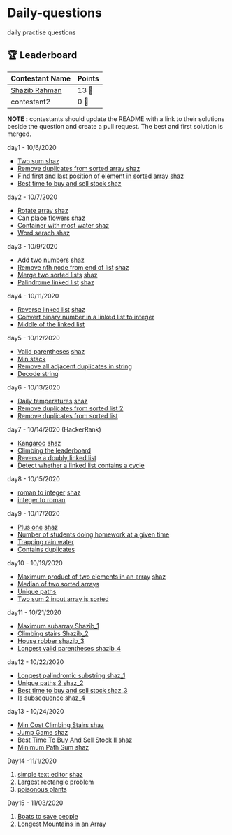 # Daily-questions

daily practise questions

[//]: # "This section should only be updated by the owners of the organization."

## 🏆 Leaderboard

| Contestant Name | Points |
| --------------- | ------ |
| [Shazib Rahman](https://github.com/shazx06)     | 13 🏅   |
| contestant2     | 0 🏅   |

**NOTE :** contestants should update the README with a link to their solutions beside the question and create a pull request. The best and first solution is merged.

day1 - 10/6/2020

- [Two sum](https://leetcode.com/problems/two-sum/)[ shaz](https://github.com/shazx06/cp/blob/main/6oct/1.py)
- [Remove duplicates from sorted array](https://leetcode.com/problems/remove-duplicates-from-sorted-array/)[ shaz](https://github.com/shazx06/cp/blob/main/6oct/2.py)
- [Find first and last position of element in sorted array](https://leetcode.com/problems/find-first-and-last-position-of-element-in-sorted-array/)[ shaz](https://github.com/shazx06/cp/blob/main/6oct/3.py)
- [Best time to buy and sell stock](https://leetcode.com/problems/best-time-to-buy-and-sell-stock/)[ shaz](https://github.com/shazx06/cp/blob/main/6oct/4.py)

day2 - 10/7/2020

- [Rotate array](https://leetcode.com/problems/rotate-array/)[ shaz](https://github.com/shazx06/cp/blob/main/7oct/1.py)
- [Can place flowers](https://leetcode.com/problems/can-place-flowers/)[ shaz](https://github.com/shazx06/cp/blob/main/7oct/2.py)
- [Container with most water](https://leetcode.com/problems/container-with-most-water/)[ shaz](https://github.com/shazx06/cp/blob/main/7oct/3.py)
- [Word serach](https://leetcode.com/problems/word-search/)[ shaz](https://github.com/shazx06/cp/blob/main/7oct/4.py)

day3 - 10/9/2020

- [Add two numbers](https://leetcode.com/problems/add-two-numbers/) [shaz](https://github.com/shazx06/cp/blob/main/9oct/1.py)
- [Remove nth node from end of list](https://leetcode.com/problems/remove-nth-node-from-end-of-list/) [shaz](https://github.com/shazx06/cp/blob/main/9oct/2.py)
- [Merge two sorted lists](https://leetcode.com/problems/merge-two-sorted-lists/) [shaz](https://github.com/shazx06/cp/blob/main/9oct/3.py)
- [Palindrome linked list](https://leetcode.com/problems/palindrome-linked-list/) [shaz](https://github.com/shazx06/cp/blob/main/9oct/4.py)


day4 - 10/11/2020

- [Reverse linked list](https://leetcode.com/problems/reverse-linked-list/) [shaz](https://github.com/shazx06/cp/blob/main/11oct/README.md)
- [Convert binary number in a linked list to integer](https://leetcode.com/problems/convert-binary-number-in-a-linked-list-to-integer/)
- [Middle of the linked list](https://leetcode.com/problems/middle-of-the-linked-list/)

day5 - 10/12/2020

- [Valid parentheses](https://leetcode.com/problems/valid-parentheses/) [shaz](https://github.com/shazx06/cp/blob/main/12oct/README.md)
- [Min stack](https://leetcode.com/problems/min-stack/)
- [Remove all adjacent duplicates in string](https://leetcode.com/problems/remove-all-adjacent-duplicates-in-string/)
- [Decode string](https://leetcode.com/problems/decode-string/) 


day6 - 10/13/2020

- [Daily temperatures](https://leetcode.com/problems/daily-temperatures/) [shaz](https://github.com/shazx06/cp/blob/main/13oct/README.md)
- [Remove duplicates from sorted list 2](https://leetcode.com/problems/remove-duplicates-from-sorted-list-ii/)
- [Remove duplicates from sorted list](https://leetcode.com/problems/remove-duplicates-from-sorted-list/)

day7 - 10/14/2020 (HackerRank)

- [Kangaroo](https://www.hackerrank.com/challenges/kangaroo/problem) [shaz](https://github.com/shazx06/cp/blob/main/14oct/README.md)
- [Climbing the leaderboard](https://www.hackerrank.com/challenges/climbing-the-leaderboard/problem)
- [Reverse a doubly linked list](https://www.hackerrank.com/challenges/reverse-a-doubly-linked-list/problem)
- [Detect whether a linked list contains a cycle](https://www.hackerrank.com/challenges/detect-whether-a-linked-list-contains-a-cycle/problem)

day8 - 10/15/2020
- [roman to integer](https://leetcode.com/problems/roman-to-integer/) [shaz](https://github.com/shazx06/cp/edit/main/15oct/README.md)
- [integer to roman](https://leetcode.com/problems/integer-to-roman/description/)

day9 - 10/17/2020

- [Plus one](https://leetcode.com/problems/plus-one/) [shaz](https://github.com/shazx06/cp/blob/main/17oct/README.md)
- [Number of students doing homework at a given time](https://leetcode.com/problems/number-of-students-doing-homework-at-a-given-time/)
- [Trapping rain water](https://leetcode.com/problems/trapping-rain-water)
- [Contains duplicates](https://leetcode.com/problems/contains-duplicate)

day10 - 10/19/2020

- [Maximum product of two elements in an array](https://leetcode.com/problems/maximum-product-of-two-elements-in-an-array) [shaz](https://github.com/shazx06/cp/blob/main/19oct/README.md)
- [Median of two sorted arrays](https://leetcode.com/problems/median-of-two-sorted-arrays/)
- [Unique paths](https://leetcode.com/problems/unique-paths/)
- [Two sum 2 input array is sorted](https://leetcode.com/problems/two-sum-ii-input-array-is-sorted/)

day11 - 10/21/2020


- [Maximum subarray](https://leetcode.com/problems/maximum-subarray/)[ Shazib_1](https://github.com/shazx06/cp/blob/main/21oct/1.py)
- [Climbing stairs](https://leetcode.com/problems/climbing-stairs/)[ Shazib_2](https://github.com/shazx06/cp/blob/main/21oct/2.py)
- [House robber](https://leetcode.com/problems/house-robber/)[ shazib_3](https://github.com/shazx06/cp/blob/main/21oct/3.py)
- [Longest valid parentheses](https://leetcode.com/problems/longest-valid-parentheses/)[ shazib_4](https://github.com/shazx06/cp/blob/main/21oct/4.py)

day12 - 10/22/2020

- [Longest palindromic substring](https://leetcode.com/problems/longest-palindromic-substring/)[ shaz_1](https://github.com/shazx06/cp/blob/main/22oct/1.py)
- [Unique paths 2](https://leetcode.com/problems/unique-paths-ii/)[ shaz_2](https://github.com/shazx06/cp/blob/main/22oct/2.py)
- [Best time to buy and sell stock](https://leetcode.com/problems/best-time-to-buy-and-sell-stock/)[ shaz_3](https://github.com/shazx06/cp/blob/main/22oct/3.py)
- [Is subsequence](https://leetcode.com/problems/is-subsequence/)[ shaz_4](https://github.com/shazx06/cp/blob/main/22oct/4.py)


day13 - 10/24/2020

- [Min Cost Climbing Stairs](https://leetcode.com/problems/min-cost-climbing-stairs/description/)[ shaz](https://github.com/shazx06/cp/blob/main/24oct/1_min_cost_climbing_stairs.py)
- [Jump Game](https://leetcode.com/problems/jump-game/submissions/1)[ shaz](https://github.com/shazx06/cp/blob/main/24oct/2_jump_game.py)
- [Best Time To Buy And Sell Stock II](https://leetcode.com/problems/best-time-to-buy-and-sell-stock-ii/)[ shaz](https://github.com/shazx06/cp/blob/main/24oct/3_buy_sell_stock_2.py)
- [Minimum Path Sum](https://leetcode.com/problems/minimum-path-sum/)[ shaz](https://github.com/shazx06/cp/blob/main/24oct/4_minimun_path_sum.py)

Day14 -11/1/2020

1. [simple text editor](https://www.hackerrank.com/challenges/simple-text-editor/problem) [shaz](https://github.com/shazx06/cp/tree/main/1nov)
2. [Largest rectangle problem](https://www.hackerrank.com/challenges/largest-rectangle/problem)
3. [poisonous plants](https://www.hackerrank.com/challenges/poisonous-plants/problem)

Day15 - 11/03/2020

1. [Boats to save people](https://leetcode.com/problems/boats-to-save-people/)
2. [Longest Mountains in an Array](https://leetcode.com/problems/longest-mountain-in-array/)
 
